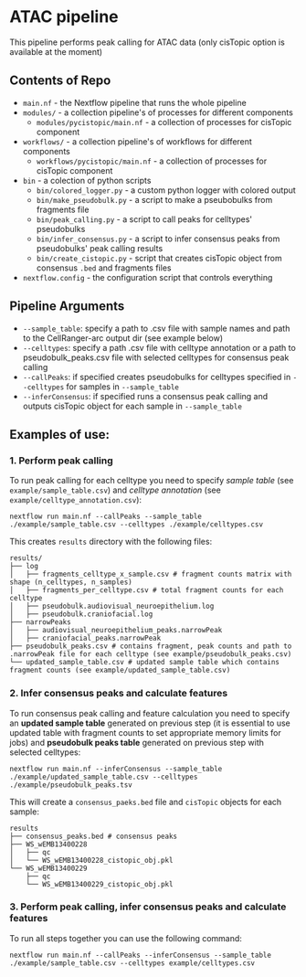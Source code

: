 # ATAC pipeline
This pipeline performs peak calling for ATAC data (only cisTopic option is available at the moment)

## Contents of Repo
* `main.nf` - the Nextflow pipeline that runs the whole pipeline
* `modules/` - a collection pipeline's of processes for different components
  * `modules/pycistopic/main.nf` - a collection of processes for cisTopic component
* `workflows/` - a collection pipeline's of workflows for different components
  * `workflows/pycistopic/main.nf` - a collection of processes for cisTopic component
* `bin` - a colection of python scripts
  * `bin/colored_logger.py` - a custom python logger with colored output
  * `bin/make_pseudobulk.py` - a script to make a pseubobulks from fragments file
  * `bin/peak_calling.py` - a script to call peaks for celltypes' pseudobulks
  * `bin/infer_consensus.py` - a script to infer consensus peaks from pseudobulks' peak calling results
  * `bin/create_cistopic.py` - script that creates cisTopic object from consensus `.bed` and fragments files
* `nextflow.config` - the configuration script that controls everything

## Pipeline Arguments
* `--sample_table`: specify a path to .csv file with sample names and path to the CellRanger-arc output dir (see example below)
* `--celltypes`: specify a path .csv file with celltype annotation or a path to pseudobulk_peaks.csv file with selected celltypes for consensus peak calling
* `--callPeaks`: if specified creates pseudobulks for celltypes specified in `--celltypes` for samples in `--sample_table`
* `--inferConsensus`: if specified runs a consensus peak calling and outputs cisTopic object for each sample in `--sample_table`

## Examples of use:
### 1. Perform peak calling
To run peak calling for each celltype you need to specify *sample table* (see `example/sample_table.csv`) and *celltype annotation* (see `example/celltype_annotation.csv`):

```shell
nextflow run main.nf --callPeaks --sample_table ./example/sample_table.csv --celltypes ./example/celltypes.csv
```

This creates `results` directory with the following files:
```
results/
├── log
│   ├── fragments_celltype_x_sample.csv # fragment counts matrix with shape (n_celltypes, n_samples)
│   ├── fragments_per_celltype.csv # total fragment counts for each celltype
│   ├── pseudobulk.audiovisual_neuroepithelium.log
│   ├── pseudobulk.craniofacial.log
├── narrowPeaks
│   ├── audiovisual_neuroepithelium_peaks.narrowPeak
│   ├── craniofacial_peaks.narrowPeak
├── pseudobulk_peaks.csv # contains fragment, peak counts and path to .narrowPeak file for each celltype (see example/pseudobulk_peaks.csv)
└── updated_sample_table.csv # updated sample table which contains fragment counts (see example/updated_sample_table.csv)
```

### 2. Infer consensus peaks and calculate features
To run consensus peak calling and feature calculation you need to specify an **updated sample table** generated on previous step (it is essential to use updated table with fragment counts to set appropriate memory limits for jobs) and **pseudobulk peaks table** generated on previous step with selected celltypes:
```shell
nextflow run main.nf --inferConsensus --sample_table ./example/updated_sample_table.csv --celltypes ./example/pseudobulk_peaks.tsv
```

This will create a `consensus_paeks.bed` file and `cisTopic` objects for each sample:
```
results
├── consensus_peaks.bed # consensus peaks
├── WS_wEMB13400228
│   ├── qc
│   └── WS_wEMB13400228_cistopic_obj.pkl
└── WS_wEMB13400229
    ├── qc
    └── WS_wEMB13400229_cistopic_obj.pkl
```

### 3. Perform peak calling, infer consensus peaks and calculate features
To run all steps together you can use the following command:
```shell
nextflow run main.nf --callPeaks --inferConsensus --sample_table ./example/sample_table.csv --celltypes example/celltypes.csv
```